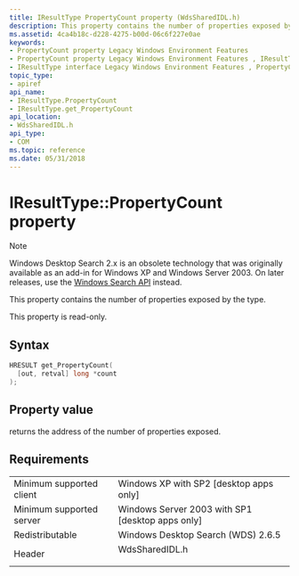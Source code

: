 ```yaml
---
title: IResultType PropertyCount property (WdsSharedIDL.h)
description: This property contains the number of properties exposed by the type.
ms.assetid: 4ca4b18c-d228-4275-b00d-06c6f227e0ae
keywords:
- PropertyCount property Legacy Windows Environment Features
- PropertyCount property Legacy Windows Environment Features , IResultType interface
- IResultType interface Legacy Windows Environment Features , PropertyCount property
topic_type:
- apiref
api_name:
- IResultType.PropertyCount
- IResultType.get_PropertyCount
api_location:
- WdsSharedIDL.h
api_type:
- COM
ms.topic: reference
ms.date: 05/31/2018
---
```


# IResultType::PropertyCount property

> [!NOTE]
> Windows Desktop Search 2.x is an obsolete technology that was originally available as an add-in for Windows XP and Windows Server 2003. On later releases, use the [Windows Search API](../search/-search-reference-entry-page.md) instead. 

This property contains the number of properties exposed by the type.

This property is read-only.

## Syntax


```C++
HRESULT get_PropertyCount(
  [out, retval] long *count
);
```



## Property value

returns the address of the number of properties exposed.

## Requirements



|                                     |                                                                                           |
|-------------------------------------|-------------------------------------------------------------------------------------------|
| Minimum supported client<br/> | Windows XP with SP2 \[desktop apps only\]<br/>                                      |
| Minimum supported server<br/> | Windows Server 2003 with SP1 \[desktop apps only\]<br/>                             |
| Redistributable<br/>          | Windows Desktop Search (WDS) 2.6.5<br/>                                             |
| Header<br/>                   | <dl> <dt>WdsSharedIDL.h</dt> </dl> |



 

 






